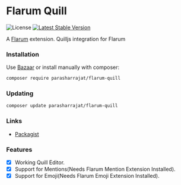 # Flarum Quill

![License](https://img.shields.io/badge/license-Apache-2.0-blue.svg) [![Latest Stable Version](https://img.shields.io/packagist/v/parasharrajat/flarum-quill.svg)](https://packagist.org/packages/parasharrajat/flarum-quill)

A [Flarum](http://flarum.org) extension. Quilljs integration for Flarum

### Installation

Use [Bazaar](https://discuss.flarum.org/d/5151-flagrow-bazaar-the-extension-marketplace) or install manually with composer:

```sh
composer require parasharrajat/flarum-quill
```

### Updating

```sh
composer update parasharrajat/flarum-quill
```

### Links

- [Packagist](https://packagist.org/packages/parasharrajat/flarum-quill)

### Features

- [x] Working Quill Editor.
- [x] Support for Mentions(Needs Flarum Mention Extension Installed).
- [x] Support for Emoji(Needs Flarum Emoji Extension Installed).
